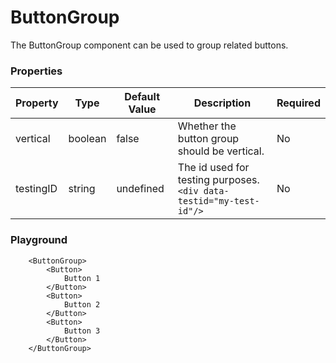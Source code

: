 # ButtonGroup

The ButtonGroup component can be used to group related buttons.

### Properties

|Property|Type|Default Value|Description|Required|
|---|---|---|---|---|
|vertical|boolean|false| Whether the button group should be vertical.|No|
|testingID| string | undefined | The id used for testing purposes.<br/>`<div data-testid="my-test-id"/>` |No|

### Playground

```tsx
    <ButtonGroup>
        <Button>
            Button 1
        </Button>
        <Button>
            Button 2
        </Button>
        <Button>
            Button 3
        </Button>
    </ButtonGroup>
```